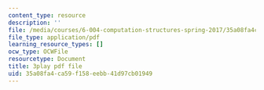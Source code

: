 ```yaml
---
content_type: resource
description: ''
file: /media/courses/6-004-computation-structures-spring-2017/35a08fa4ca59f158eebb41d97cb01949_RiD2xxcrsxg.pdf
file_type: application/pdf
learning_resource_types: []
ocw_type: OCWFile
resourcetype: Document
title: 3play pdf file
uid: 35a08fa4-ca59-f158-eebb-41d97cb01949
---
```

